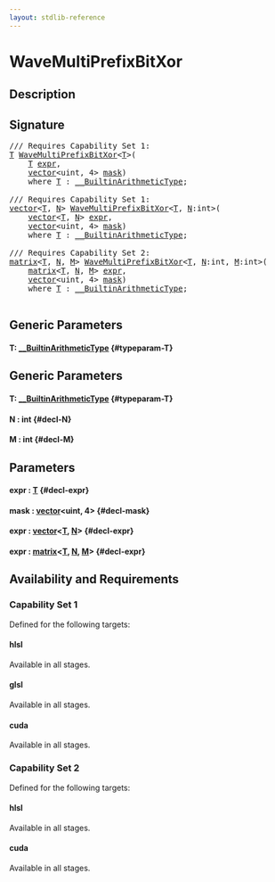 ```yaml
---
layout: stdlib-reference
---
```


# WaveMultiPrefixBitXor

## Description





## Signature 

<pre>
/// Requires Capability Set 1:
<a href="/stdlib-reference/global-decls/WaveMultiPrefixBitXor#typeparam-T" class="code_type">T</a> <a href="/stdlib-reference/global-decls/WaveMultiPrefixBitXor">WaveMultiPrefixBitXor</a>&lt;<a href="/stdlib-reference/global-decls/WaveMultiPrefixBitXor#typeparam-T" class="code_type">T</a>&gt;(
    <a href="/stdlib-reference/global-decls/WaveMultiPrefixBitXor#typeparam-T" class="code_type">T</a> <a href="/stdlib-reference/global-decls/WaveMultiPrefixBitXor#decl-expr" class="code_param">expr</a>,
    <a href="/stdlib-reference/types/vector/index">vector</a>&lt;<span class="code_keyword">uint</span>, 4&gt; <a href="/stdlib-reference/global-decls/WaveMultiPrefixBitXor#decl-mask" class="code_param">mask</a>)
    <span class='code_keyword'>where</span> <a href="/stdlib-reference/global-decls/WaveMultiPrefixBitXor#typeparam-T" class="code_type">T</a> : <a href="/stdlib-reference/interfaces/BuiltinArithmeticType/index">__BuiltinArithmeticType</a>;

/// Requires Capability Set 1:
<a href="/stdlib-reference/types/vector/index">vector</a>&lt;<a href="/stdlib-reference/global-decls/WaveMultiPrefixBitXor#typeparam-T" class="code_type">T</a>, <a href="/stdlib-reference/global-decls/WaveMultiPrefixBitXor#decl-N" class="code_var">N</a>&gt; <a href="/stdlib-reference/global-decls/WaveMultiPrefixBitXor">WaveMultiPrefixBitXor</a>&lt;<a href="/stdlib-reference/global-decls/WaveMultiPrefixBitXor#typeparam-T" class="code_type">T</a>, <a href="/stdlib-reference/global-decls/WaveMultiPrefixBitXor#decl-N" class="code_var">N</a>:<span class="code_keyword">int</span>&gt;(
    <a href="/stdlib-reference/types/vector/index">vector</a>&lt;<a href="/stdlib-reference/global-decls/WaveMultiPrefixBitXor#typeparam-T" class="code_type">T</a>, <a href="/stdlib-reference/global-decls/WaveMultiPrefixBitXor#decl-N" class="code_var">N</a>&gt; <a href="/stdlib-reference/global-decls/WaveMultiPrefixBitXor#decl-expr" class="code_param">expr</a>,
    <a href="/stdlib-reference/types/vector/index">vector</a>&lt;<span class="code_keyword">uint</span>, 4&gt; <a href="/stdlib-reference/global-decls/WaveMultiPrefixBitXor#decl-mask" class="code_param">mask</a>)
    <span class='code_keyword'>where</span> <a href="/stdlib-reference/global-decls/WaveMultiPrefixBitXor#typeparam-T" class="code_type">T</a> : <a href="/stdlib-reference/interfaces/BuiltinArithmeticType/index">__BuiltinArithmeticType</a>;

/// Requires Capability Set 2:
<a href="/stdlib-reference/types/matrix/index">matrix</a>&lt;<a href="/stdlib-reference/global-decls/WaveMultiPrefixBitXor#typeparam-T" class="code_type">T</a>, <a href="/stdlib-reference/global-decls/WaveMultiPrefixBitXor#decl-N" class="code_var">N</a>, <a href="/stdlib-reference/global-decls/WaveMultiPrefixBitXor#decl-M" class="code_var">M</a>&gt; <a href="/stdlib-reference/global-decls/WaveMultiPrefixBitXor">WaveMultiPrefixBitXor</a>&lt;<a href="/stdlib-reference/global-decls/WaveMultiPrefixBitXor#typeparam-T" class="code_type">T</a>, <a href="/stdlib-reference/global-decls/WaveMultiPrefixBitXor#decl-N" class="code_var">N</a>:<span class="code_keyword">int</span>, <a href="/stdlib-reference/global-decls/WaveMultiPrefixBitXor#decl-M" class="code_var">M</a>:<span class="code_keyword">int</span>&gt;(
    <a href="/stdlib-reference/types/matrix/index">matrix</a>&lt;<a href="/stdlib-reference/global-decls/WaveMultiPrefixBitXor#typeparam-T" class="code_type">T</a>, <a href="/stdlib-reference/global-decls/WaveMultiPrefixBitXor#decl-N" class="code_var">N</a>, <a href="/stdlib-reference/global-decls/WaveMultiPrefixBitXor#decl-M" class="code_var">M</a>&gt; <a href="/stdlib-reference/global-decls/WaveMultiPrefixBitXor#decl-expr" class="code_param">expr</a>,
    <a href="/stdlib-reference/types/vector/index">vector</a>&lt;<span class="code_keyword">uint</span>, 4&gt; <a href="/stdlib-reference/global-decls/WaveMultiPrefixBitXor#decl-mask" class="code_param">mask</a>)
    <span class='code_keyword'>where</span> <a href="/stdlib-reference/global-decls/WaveMultiPrefixBitXor#typeparam-T" class="code_type">T</a> : <a href="/stdlib-reference/interfaces/BuiltinArithmeticType/index">__BuiltinArithmeticType</a>;

</pre>

## Generic Parameters

#### T: [\_\_BuiltinArithmeticType](/stdlib-reference/interfaces/BuiltinArithmeticType/index) {#typeparam-T}

## Generic Parameters

#### T: [\_\_BuiltinArithmeticType](/stdlib-reference/interfaces/BuiltinArithmeticType/index) {#typeparam-T}
#### N  : int {#decl-N}
#### M  : int {#decl-M}

## Parameters

#### expr  : [T](/stdlib-reference/global-decls/WaveMultiPrefixBitXor#typeparam-T) {#decl-expr}
#### mask  : [vector](/stdlib-reference/types/vector/index)\<uint, 4\> {#decl-mask}
#### expr  : [vector](/stdlib-reference/types/vector/index)\<[T](/stdlib-reference/types/vector/index#typeparam-T), [N](/stdlib-reference/types/vector/index#decl-N)\> {#decl-expr}
#### expr  : [matrix](/stdlib-reference/types/matrix/index)\<[T](/stdlib-reference/types/matrix/T), [N](/stdlib-reference/types/matrix/index#decl-N), [M](/stdlib-reference/types/matrix/index#decl-M)\> {#decl-expr}

## Availability and Requirements

### Capability Set 1

Defined for the following targets:

#### hlsl
Available in all stages.

#### glsl
Available in all stages.

#### cuda
Available in all stages.


### Capability Set 2

Defined for the following targets:

#### hlsl
Available in all stages.

#### cuda
Available in all stages.



